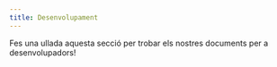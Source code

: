 ```yaml
---
title: Desenvolupament
---
```

Fes una ullada aquesta secció per trobar els nostres documents per a desenvolupadors!